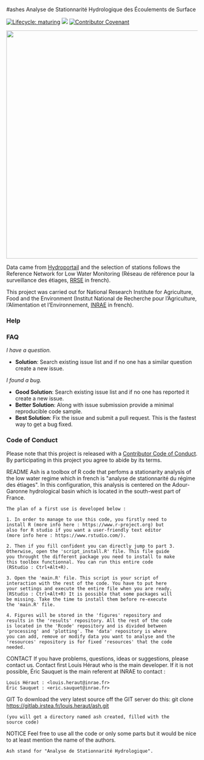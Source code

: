 #ashes
Analyse de Stationnarité Hydrologique des Écoulements de Surface</br>

<!-- badges: start -->
[![Lifecycle: maturing](https://img.shields.io/badge/lifecycle-maturing-blue.svg)](https://lifecycle.r-lib.org/articles/stages.html)
![](https://img.shields.io/github/last-commit/super-lou/ashes)
[![Contributor Covenant](https://img.shields.io/badge/Contributor%20Covenant-2.1-4baaaa.svg)](code_of_conduct.md) 
<!-- badges: end -->


[<img src="https://github.com/super-lou/MAKAHO/blob/0fad3c354954ebc2d8605a2ec9dd3d4f11a36920/www/screen.png" width="600">](https://makaho.sk8.inrae.fr/)</br>

Data came from [Hydroportail](https://www.hydro.eaufrance.fr/) and the selection of stations follows the Reference Network for Low Water Monitoring (Réseau de référence pour la surveillance des étiages, [RRSE](https://geo.data.gouv.fr/en/datasets/29819c27c73f29ee1a962450da7c2d49f6e11c15) in french).</br>

This project was carried out for National Research Institute for Agriculture, Food and the Environment (Institut National de Recherche pour l’Agriculture, l’Alimentation et l’Environnement, [INRAE](https://agriculture.gouv.fr/inrae-linstitut-national-de-recherche-pour-lagriculture-lalimentation-et-lenvironnement) in french).


### Help


### FAQ

*I have a question.*

-   **Solution**: Search existing issue list and if no one has a similar question create a new issue.

*I found a bug.*

-   **Good Solution**: Search existing issue list and if no one has reported it create a new issue.
-   **Better Solution**: Along with issue submission provide a minimal reproducible code sample.
-   **Best Solution**: Fix the issue and submit a pull request. This is the fastest way to get a bug fixed.


### Code of Conduct

Please note that this project is released with a [Contributor Code of Conduct](CODE_OF_CONDUCT.md). By participating in this project you agree to abide by its terms.






README
	Ash is a toolbox of R code that perfoms a stationarity
	analysis of the low water regime which in french is "analyse
	de stationnarité du régime des étiages". In this
	configuration, this analysis is centered on the Adour-Garonne
	hydrological basin which is located in the south-west part of
	France.

	The plan of a first use is developed below :

	1. In order to manage to use this code, you firstly need to
	install R (more info here : https://www.r-project.org) but
	also for R studio if you want a user-friendly text editor
	(more info here : https://www.rstudio.com/).

	2. Then if you fill confident you can directly jump to part 3.
	Otherwise, open the 'script_install.R' file. This file guide
	you throught the different package you need to install to make
	this toolbox functionnal. You can run this entire code
	(RStudio : Ctrl+Alt+R).

	3. Open the 'main.R' file. This script is your script of
	interaction with the rest of the code. You have to put here
	your settings and execute the entire file when you are ready.
	(RStudio : Ctrl+Alt+R) It is possible that some packages will
	be missing. Take the time to install them before re-execute
	the 'main.R' file.

	4. Figures will be stored in the 'figures' repository and
	results in the 'results' repository. All the rest of the code
	is located in the 'Rcode' repository and is divided between
	'processing' and 'plotting'. The 'data' repository is where
	you can add, remove or modify data you want to analyse and the
	'resources' repository is for fixed 'resources' that the code
	needed.


CONTACT
	If you have problems, questions, ideas or suggestions, please
	contact us. Contact first Louis Héraut who is the main
	developer. If it is not possible, Éric Sauquet is the main
	referent at INRAE to contact :
	
	Louis Héraut : <louis.heraut@inrae.fr>
	Éric Sauquet : <eric.sauquet@inrae.fr>


GIT
	To download the very latest source off the GIT server do this:
	git clone https://gitlab.irstea.fr/louis.heraut/ash.git

	(you will get a directory named ash created, filled with the
	source code)


NOTICE
	Feel free to use all the code or only some parts but it would
	be nice to at least mention the name of the authors.
	
	Ash stand for "Analyse de Stationnarité Hydrologique".
